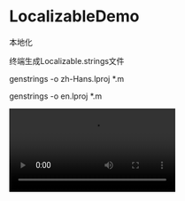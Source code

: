 # LocalizableDemo
本地化

终端生成Localizable.strings文件

genstrings -o zh-Hans.lproj *.m

genstrings -o en.lproj *.m

![video](https://github.com/ruanqiaohua/LocalizableDemo/blob/master/localizable.mp4)
